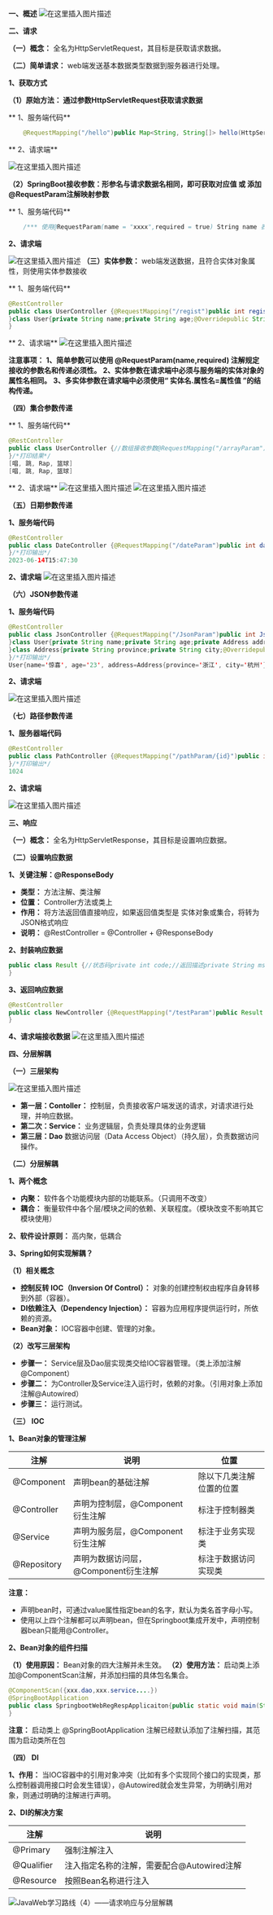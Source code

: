 **一、概述**
![在这里插入图片描述](https://img-blog.csdnimg.cn/fe2d460286c34322a8fd9f2cadf96bc8.png)

**二、请求**

**（一）概念：** 全名为HttpServletRequest，其目标是获取请求数据。

**（二）简单请求：** web端发送基本数据类型数据到服务器进行处理。

**1、获取方式**

**（1）原始方法： 通过参数HttpServletRequest获取请求数据**

** 1、服务端代码**

```java
    @RequestMapping("/hello")public Map<String, String[]> hello(HttpServletRequest request){return request.getParameterMap();}
```

** 2、请求端**

![在这里插入图片描述](https://img-blog.csdnimg.cn/43ff0c56c9c2437095a537744a2d93ac.png)

**（2）SpringBoot接收参数：形参名与请求数据名相同，即可获取对应值 或 添加@RequestParam注解映射参数**

** 1、服务端代码**

```java
    /*** 使用@RequestParam(name = "xxxx",required = true) String name 表示请求端的名称与接口的参数映射并且参数必须传递，name和required属性都默认为参数名和true，当我们需要做出改变时才使用。* 注解的意思是“请求端发送的请求数据 xxxx 映射到 服务端的 name 参数，并且这个参数必须在请求体中”*/@RequestMapping("/hello")public int hello(@RequestParam(name="name",required=true) String name,Integer age){System.out.println(name + " " +age);return 200;}
```

**2、请求端**

![在这里插入图片描述](https://img-blog.csdnimg.cn/bceab487eb0844f4a6332524ea2beaaf.png)
**（三）实体参数：** web端发送数据，且符合实体对象属性，则使用实体参数接收

** 1、服务端代码**

```java
@RestController
public class UserController {@RequestMapping("/regist")public int regist(User user){System.out.println(user);return 200;}
}class User{private String name;private String age;@Overridepublic String toString() {return "User{" +"name='" + name + '\'' +", age='" + age + '\'' +'}';}public User() {}public User(String name, String age) {this.name = name;this.age = age;}public String getName() {return name;}public void setName(String name) {this.name = name;}public String getAge() {return age;}public void setAge(String age) {this.age = age;}
}
```

** 2、请求端**
![在这里插入图片描述](https://img-blog.csdnimg.cn/d981ed560bc94256850c5aab4cedc27e.png)

**注意事项：**
**1、简单参数可以使用 @RequestParam(name,required) 注解规定接收的参数名和传递必须性。**
**2、实体参数在请求端中必须与服务端的实体对象的属性名相同。**
**3、多实体参数在请求端中必须使用“ 实体名.属性名=属性值 ”的结构传递。**

**（四）集合参数传递**

** 1、服务端代码**

```java
@RestController
public class UserController {//数组接收参数@RequestMapping("/arrayParam")public int arrayParam(String[] hobby){System.out.println(Arrays.toString(hobby));return 200;}//集合接收参数@RequestMapping("/collectionParam")public int collectionParam(@RequestParam List<String> hobby){System.out.println(Arrays.toString(hobby.toArray()));return 200;}
}/*打印结果*/
[唱, 跳, Rap, 篮球]
[唱, 跳, Rap, 篮球]
```

** 2、请求端**
![在这里插入图片描述](https://img-blog.csdnimg.cn/c1d9d1245a7d4015bdb74c9e2be38507.png)
![在这里插入图片描述](https://img-blog.csdnimg.cn/0709bbe9b0144483ba9b767a40605fec.png)

**（五）日期参数传递**

**1、服务端代码**

```java
@RestController
public class DateController {@RequestMapping("/dateParam")public int dateParam(@DateTimeFormat(pattern = "yyyy-MM-dd HH:mm:ss") LocalDateTime date){System.out.println(date.toString());return 200;}
}/*打印输出*/
2023-06-14T15:47:30
```

**2、请求端**
![在这里插入图片描述](https://img-blog.csdnimg.cn/d65922cfc0ec435aa061af29ebaae42e.png)

**（六）JSON参数传递**

**1、服务端代码**

```java
@RestController
public class JsonController {@RequestMapping("/JsonParam")public int JsonParam(@RequestBody User user){System.out.println(user);return 200;}
}class User{private String name;private String age;private Address address;@Overridepublic String toString() {return "User{" +"name='" + name + '\'' +", age='" + age + '\'' +", address=" + address +'}';}public Address getAddress() {return address;}public void setAddress(Address address) {this.address = address;}public String getName() {return name;}public void setName(String name) {this.name = name;}public String getAge() {return age;}public void setAge(String age) {this.age = age;}
}class Address{private String province;private String city;@Overridepublic String toString() {return "Address{" +"province='" + province + '\'' +", city='" + city + '\'' +'}';}public String getProvince() {return province;}public void setProvince(String province) {this.province = province;}public String getCity() {return city;}public void setCity(String city) {this.city = city;}
}/*打印输出*/
User{name='惊喜', age='23', address=Address{province='浙江', city='杭州'}}
```

**2、请求端**

![在这里插入图片描述](https://img-blog.csdnimg.cn/5df2e224b5684bbc9754ded58ed8f06b.png)

**（七）路径参数传递**

**1、服务器端代码**

```java
@RestController
public class PathController {@RequestMapping("/pathParam/{id}")public int pathParam(@PathVariable Integer id){System.out.println(id);return 200;}
}/*打印输出*/
1024
```

**2、请求端**

![在这里插入图片描述](https://img-blog.csdnimg.cn/c04905ed59504dc2bced623180b3dd11.png)

**三、响应**

**（一）概念：** 全名为HttpServletResponse，其目标是设置响应数据。

**（二）设置响应数据**

**1、关键注解：@ResponseBody**

- **类型：** 方法注解、类注解
- **位置：** Controller方法或类上
- **作用：** 将方法返回值直接响应，如果返回值类型是 实体对象或集合，将转为JSON格式响应
- **说明：** @RestController = @Controller + @ResponseBody

**2、封装响应数据**

```java
public class Result {//状态码private int code;//返回描述private String msg;//返回数据private Object data;public Result() {}public Result(int code, String msg, Object data) {this.code = code;this.msg = msg;this.data = data;}@Overridepublic String toString() {return "Result{" +"code=" + code +", msg='" + msg + '\'' +", data=" + data +'}';}public static Result success(int code,String msg,Object data){return new Result(code,msg,data);}public static Result success(){return success(200,"success",null);}public static Result error(){return new Result(400,"客户端出现错误",null);}public int getCode() {return code;}public void setCode(int code) {this.code = code;}public String getMsg() {return msg;}public void setMsg(String msg) {this.msg = msg;}public Object getData() {return data;}public void setData(Object data) {this.data = data;}
}
```

**3、返回响应数据**

```java
@RestController
public class NewController {@RequestMapping("/testParam")public Result testParam(){String data = "这里有返回数据";return Result.success(200,"成功接收",data);}
}
```

**4、请求端接收数据**
![在这里插入图片描述](https://img-blog.csdnimg.cn/9d287b34619c403faf7ae2cc5e7b3f15.png)

**四、分层解耦**

**（一）三层架构**

![在这里插入图片描述](https://img-blog.csdnimg.cn/b3d518ff57174df08dfe0642843839c8.png)

- **第一层：Contoller：** 控制层，负责接收客户端发送的请求，对请求进行处理，并响应数据。
- **第二次：Service：** 业务逻辑层，负责处理具体的业务逻辑
- **第三层：Dao** 数据访问层（Data Access Object）（持久层），负责数据访问操作。

**（二）分层解耦**

**1、两个概念**

- **内聚：** 软件各个功能模块内部的功能联系。（只调用不改变）
- **耦合：** 衡量软件中各个层/模块之间的依赖、关联程度。（模块改变不影响其它模块使用）

**2、软件设计原则：** 高内聚，低耦合

**3、Spring如何实现解耦？**

**（1）相关概念**

- **控制反转 IOC（Inversion Of Control）：** 对象的创建控制权由程序自身转移到外部（容器）。
- **DI依赖注入（Dependency Injection）：** 容器为应用程序提供运行时，所依赖的资源。
- **Bean对象：** IOC容器中创建、管理的对象。

**（2）改写三层架构**

- **步骤一：** Service层及Dao层实现类交给IOC容器管理。（类上添加注解@Component）
- **步骤二：** 为Controller及Service注入运行时，依赖的对象。（引用对象上添加注解@Autowired）
- **步骤三：** 运行测试。

**（三） IOC**

**1、Bean对象的管理注解**

| 注解        | 说明                                 | 位置                     |
| ----------- | ------------------------------------ | ------------------------ |
| @Component  | 声明bean的基础注解                   | 除以下几类注解位置的位置 |
| @Controller | 声明为控制层，@Component衍生注解     | 标注于控制器类           |
| @Service    | 声明为服务层，@Component衍生注解     | 标注于业务实现类         |
| @Repository | 声明为数据访问层，@Component衍生注解 | 标注于数据访问实现类     |

**注意：**

- 声明bean时，可通过value属性指定bean的名字，默认为类名首字母小写。
- 使用以上四个注解都可以声明bean，但在Springboot集成开发中，声明控制器bean只能用@Controller。

**2、Bean对象的组件扫描**

**（1）使用原因：** Bean对象的四大注解并未生效。
**（2）使用方法：** 启动类上添加@ComponentScan注解，并添加扫描的具体包名集合。

```java
@ComponentScan({xxx.dao,xxx.service....})
@SpringBootApplication
public class SpringbootWebRegRespApplicaiton{public static void main(String[] args){SpringApplication.run(SpringbootWebRegRespApplicaiton.class,args);}
}
```

**注意：** 启动类上 @SpringBootApplication 注解已经默认添加了注解扫描，其范围为启动类所在包

**（四） DI**

**1、作用：** 当IOC容器中的引用对象冲突（比如有多个实现同个接口的实现类，那么控制器调用接口时会发生错误），@Autowired就会发生异常，为明确引用对象，则通过明确的注解进行声明。

**2、DI的解决方案**

| 注解       | 说明                                       |
| ---------- | ------------------------------------------ |
| @Primary   | 强制注解注入                               |
| @Qualifier | 注入指定名称的注解，需要配合@Autowired注解 |
| @Resource  | 按照Bean名称进行注入                       |

![JavaWeb学习路线（4）——请求响应与分层解耦](http://pic.xiahunao.cn/wd/JavaWeb%E5%AD%A6%E4%B9%A0%E8%B7%AF%E7%BA%BF%EF%BC%884%EF%BC%89%E2%80%94%E2%80%94%E8%AF%B7%E6%B1%82%E5%93%8D%E5%BA%94%E4%B8%8E%E5%88%86%E5%B1%82%E8%A7%A3%E8%80%A6)